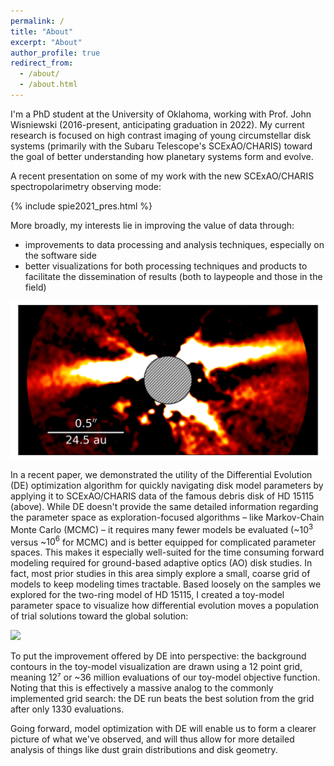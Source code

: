 ```yaml
---
permalink: /
title: "About"
excerpt: "About"
author_profile: true
redirect_from: 
  - /about/
  - /about.html
---
```

I'm a PhD student at the University of Oklahoma, working with Prof. John Wisniewski (2016-present, anticipating graduation in 2022). My current research is focused on high contrast imaging of young circumstellar disk systems (primarily with the Subaru Telescope's SCExAO/CHARIS) toward the goal of better understanding how planetary systems form and evolve.

A recent presentation on some of my work with the new SCExAO/CHARIS spectropolarimetry observing mode:

{% include spie2021_pres.html %}

More broadly, my interests lie in improving the value of data through:

- improvements to data processing and analysis techniques, especially on the software side
- better visualizations for both processing techniques and products to facilitate the dissemination of results (both to laypeople and those in the field)

![](images/HD15115.png)

In a recent paper, we demonstrated the utility of the Differential Evolution (DE) optimization algorithm for quickly navigating disk model parameters by applying it  to SCExAO/CHARIS data of the famous debris disk of HD 15115 (above). While DE doesn't provide the same detailed information regarding the parameter space as exploration-focused algorithms – like Markov-Chain Monte Carlo (MCMC) – it requires many fewer models be evaluated (~$10^3$ versus ~$10^6$ for MCMC) and is better equipped for complicated parameter spaces. This makes it especially well-suited for the time consuming forward modeling required for ground-based adaptive optics (AO) disk studies. In fact, most prior studies in this area simply explore a small, coarse grid of models to keep modeling times tractable. Based loosely on the samples we explored for the two-ring model of HD 15115, I created a toy-model parameter space to visualize how differential evolution moves a population of trial solutions toward the global solution:

![](images/toymodel_de.gif)

To put the improvement offered by DE into perspective: the background contours in the toy-model visualization are drawn using a 12 point grid, meaning 12⁷ or ~36 million evaluations of our toy-model objective function. Noting that this is effectively a massive analog to the commonly implemented grid search: the DE run beats the best solution from the grid after only 1330 evaluations.

Going forward, model optimization with DE will enable us to form a clearer picture of what we've observed, and will thus allow for more detailed analysis of things like dust grain distributions and disk geometry.

